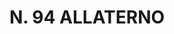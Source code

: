 ---
title: "N. 94 ALLATERNO"
plant-name: "N. 94"
plant-number: "094"
plant-xml: "/assets/xml/plant094.xml"
plant-img1: "/assets/img/plant094_verso.jpg"
plant-img2: "/assets/img/plant094.jpg"
plant-title: "N. 94 ALLATERNO"
plant-taxon-link: "http://www.worldfloraonline.org/taxon/wfo-0000818074"
plant-taxon-content: "[Phyllirea [ma Phillyrea] variabilis Timb. var. media L.]"
layout: single-xml
---
